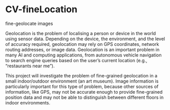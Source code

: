 # CV-fineLocation
fine-geolocate images


Geolocation is the problem of localising a person or device in the world using sensor data. Depending
on the device, the environment, and the level of accuracy required, geolocation may rely on GPS
coordinates, network routing addresses, or image data. Geolocation is an important problem in many
AI and computing applications, from autonomous vehicle navigation to search engine queries based
on the user’s current location (e.g., “restaurants near me”).

This project will investigate the problem of fine-grained geolocation in a small indoor/outdoor
environment (an art museum). Image information is particularly important for this type of problem,
because other sources of information, like GPS, may not be accurate enough to provide fine-grained
position data and may not be able to distinguish between different floors in indoor environments.
